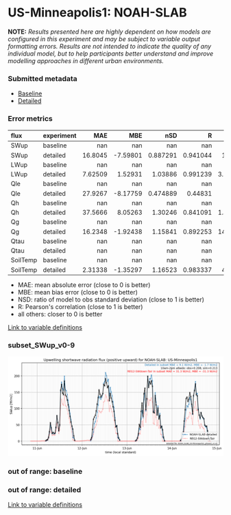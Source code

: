 # US-Minneapolis1: NOAH-SLAB

**NOTE:** *Results presented here are highly dependent on how models are configured in this experiment and may be subject to variable output formatting errors. Results are not intended to indicate the quality of any individual model, but to help participants better understand and improve modelling approaches in different urban environments.*

### Submitted metadata

- [Baseline](NOAH-SLAB_US-Minneapolis1_baseline_attrs.md)
- [Detailed](NOAH-SLAB_US-Minneapolis1_detailed_attrs.md)

### Error metrics

| flux     | experiment   |       MAE |       MBE |        nSD |          R |       5th |      95th |      RMSE |      cRMSE |      AMBE |       1-nSD |          1-R |   nSkewness |   nKurtosis |     Overlap |
|:---------|:-------------|----------:|----------:|-----------:|-----------:|----------:|----------:|----------:|-----------:|----------:|------------:|-------------:|------------:|------------:|------------:|
| SWup     | baseline     | nan       | nan       | nan        | nan        | nan       | nan       | nan       | nan        | nan       | nan         | nan          | nan         | nan         | nan         |
| SWup     | detailed     |  16.8045  |  -7.59801 |   0.887291 |   0.941044 |   1.1155  |  59.3671  |  34.0292  |   0.342528 |   7.59801 |   0.11271   |   0.0589561  |   0.193495  |   0.311908  |   0.0841032 |
| LWup     | baseline     | nan       | nan       | nan        | nan        | nan       | nan       | nan       | nan        | nan       | nan         | nan          | nan         | nan         | nan         |
| LWup     | detailed     |   7.62509 |   1.52931 |   1.03886  |   0.991239 |   3.04257 |   5.29715 |  10.294   |   0.140404 |   1.52931 |   0.0388614 |   0.00876107 |   0.34204   |   0.344631  |   0.0555921 |
| Qle      | baseline     | nan       | nan       | nan        | nan        | nan       | nan       | nan       | nan        | nan       | nan         | nan          | nan         | nan         | nan         |
| Qle      | detailed     |  27.9267  |  -8.17759 |   0.474889 |   0.44831  |   3.966   |  85.7349  |  50.3371  |   0.894273 |   8.17759 |   0.525111  |   0.55169    |   0.0441515 |   0.2029    |   0.200227  |
| Qh       | baseline     | nan       | nan       | nan        | nan        | nan       | nan       | nan       | nan        | nan       | nan         | nan          | nan         | nan         | nan         |
| Qh       | detailed     |  37.5666  |   8.05263 |   1.30246  |   0.841091 |   1.43304 |  97.6118  |  60.2692  |   0.710932 |   8.05263 |   0.302456  |   0.158909   |   0.285781  |   0.538099  |   0.155004  |
| Qg       | baseline     | nan       | nan       | nan        | nan        | nan       | nan       | nan       | nan        | nan       | nan         | nan          | nan         | nan         | nan         |
| Qg       | detailed     |  16.2348  |  -1.92438 |   1.15841  |   0.892253 |  14.9112  |   6.77134 |  23.4822  |   0.524142 |   1.92438 |   0.158402  |   0.107747   |   0.329956  |   0.662604  |   0.139973  |
| Qtau     | baseline     | nan       | nan       | nan        | nan        | nan       | nan       | nan       | nan        | nan       | nan         | nan          | nan         | nan         | nan         |
| Qtau     | detailed     | nan       | nan       | nan        | nan        | nan       | nan       | nan       | nan        | nan       | nan         | nan          | nan         | nan         | nan         |
| SoilTemp | baseline     | nan       | nan       | nan        | nan        | nan       | nan       | nan       | nan        | nan       | nan         | nan          | nan         | nan         | nan         |
| SoilTemp | detailed     |   2.31338 |  -1.35297 |   1.16523  |   0.983337 |   4.9194  |   1.23944 |   3.03326 |   0.257165 |   1.35297 |   0.165233  |   0.0166631  |   2.46279   |   0.0857314 |   0.186862  |

 - MAE: mean absolute error (close to 0 is better)
 - MBE: mean bias error (close to 0 is better)
 - NSD: ratio of model to obs standard deviation (close to 1 is better)
 - R: Pearson's correlation (close to 1 is better)
 - all others: closer to 0 is better

[Link to variable definitions](../modelattrs/variable_definitions.md)

### <a name="subset_swup_v0-9"></a>subset_SWup_v0-9
[![NOAH-SLAB_US-Minneapolis1_subset_SWup_v0-9.png](NOAH-SLAB_US-Minneapolis1_subset_SWup_v0-9.png)](NOAH-SLAB_US-Minneapolis1_subset_SWup_v0-9.png)

### out of range: baseline


### out of range: detailed



[Link to variable definitions](../modelattrs/variable_definitions.md)

